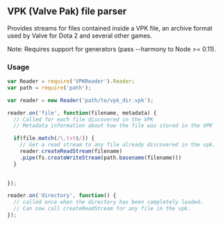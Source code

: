 ## VPK (Valve Pak) file parser
Provides streams for files contained inside a VPK file, an archive format used by Valve for Dota 2 and several other games.

Note: Requires support for generators (pass --harmony to Node >= 0.11).

### Usage
```js
var Reader = require('VPKReader').Reader;
var path = require('path');

var reader = new Reader('path/to/vpk_dir.vpk');

reader.on('file', function(filename, metadata) {
  // Called for each file discovered in the VPK
  // Metadata information about how the file was stored in the VPK

  if(file.match(/\.txt$/)) {
    // Get a read stream to any file already discovered in the vpk.
    reader.createReadStream(filename)
    .pipe(fs.createWriteStream(path.basename(filename)))
  }

  
});

reader.on('directory', function() {
  // called once when the directory has been completely loaded.
  // Can now call createReadStream for any file in the vpk.
});
```


